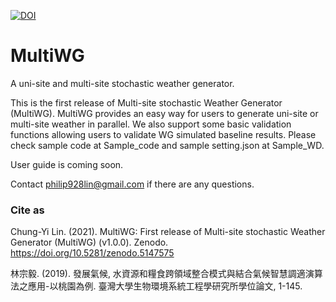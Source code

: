 [![DOI](https://zenodo.org/badge/DOI/10.5281/zenodo.5147575.svg)](https://doi.org/10.5281/zenodo.5147575)

# MultiWG 
A uni-site and multi-site stochastic weather generator.

This is the first release of Multi-site stochastic Weather Generator (MultiWG). MultiWG provides an easy way for users to generate uni-site or multi-site weather in parallel. We also support some basic validation functions allowing users to validate WG simulated baseline results.
Please check sample code at Sample_code and sample setting.json at Sample_WD.

User guide is coming soon.

Contact philip928lin@gmail.com if there are any questions.

### Cite as
Chung-Yi Lin. (2021). MultiWG: First release of Multi-site stochastic Weather Generator (MultiWG) (v1.0.0). Zenodo. https://doi.org/10.5281/zenodo.5147575

林宗毅. (2019). 發展氣候, 水資源和糧食跨領域整合模式與結合氣候智慧調適演算法之應用-以桃園為例. 臺灣大學生物環境系統工程學研究所學位論文, 1-145.

